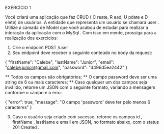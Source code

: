 EXERCÍCIO 1

Você criará uma aplicação que faz CRUD ( C reate, R ead, U pdate e D elete) de usuários. A entidade que representa um usuário se chamará user .
Utilize a camada de Model que você acabou de estudar para realizar a interação da aplicação com o MySql .
Com isso em mente, prossiga para a realização dos exercícios:

1. Crie o endpoint POST /user
2. Seu endpoint deve receber o seguinte conteúdo no body da request:

{
  "firstName": "Calebe",
  "lastName": "Junior",
  "email": "calebe.junior@gmail.com",
  "password": "d496d5ea2442"
}

** Todos os campos são obrigatórios;
** O campo password deve ser uma string de 6 ou mais caracteres;
** Caso qualquer um dos campos seja inválido, retorne um JSON com o seguinte formato, variando a mensagem conforme o campo e o erro:

{
  "error": true,
  "message": "O campo 'password' deve ter pelo menos 6 caracteres"
}

3. Caso o usuário seja criado com sucesso, retorne os campos id , firstName , lastName e email em JSON, no formato abaixo, com o status 201 Created .


